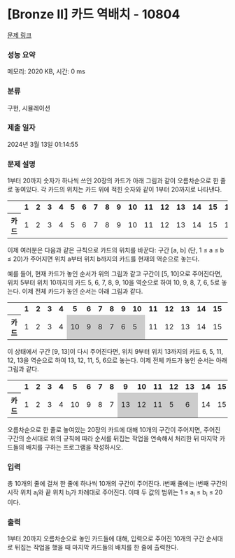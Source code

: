 # [Bronze II] 카드 역배치 - 10804 

[문제 링크](https://www.acmicpc.net/problem/10804) 

### 성능 요약

메모리: 2020 KB, 시간: 0 ms

### 분류

구현, 시뮬레이션

### 제출 일자

2024년 3월 13일 01:14:55

### 문제 설명

<p>1부터 20까지 숫자가 하나씩 쓰인 20장의 카드가 아래 그림과 같이 오름차순으로 한 줄로 놓여있다. 각 카드의 위치는 카드 위에 적힌 숫자와 같이 1부터 20까지로 나타낸다. </p>

<table class="table table-bordered">
	<tbody>
		<tr>
			<th> </th>
			<th>1</th>
			<th>2</th>
			<th>3</th>
			<th>4</th>
			<th>5</th>
			<th>6</th>
			<th>7</th>
			<th>8</th>
			<th>9</th>
			<th>10</th>
			<th>11</th>
			<th>12</th>
			<th>13</th>
			<th>14</th>
			<th>15</th>
			<th>16</th>
			<th>17</th>
			<th>18</th>
			<th>19</th>
			<th>20</th>
		</tr>
		<tr>
			<th>카드</th>
			<td>1</td>
			<td>2</td>
			<td>3</td>
			<td>4</td>
			<td>5</td>
			<td>6</td>
			<td>7</td>
			<td>8</td>
			<td>9</td>
			<td>10</td>
			<td>11</td>
			<td>12</td>
			<td>13</td>
			<td>14</td>
			<td>15</td>
			<td>16</td>
			<td>17</td>
			<td>18</td>
			<td>19</td>
			<td>20</td>
		</tr>
	</tbody>
</table>

<p>이제 여러분은 다음과 같은 규칙으로 카드의 위치를 바꾼다: 구간 [a, b] (단, 1 ≤ a ≤ b ≤ 20)가 주어지면 위치 a부터 위치 b까지의 카드를 현재의 역순으로 놓는다.</p>

<p>예를 들어, 현재 카드가 놓인 순서가 위의 그림과 같고 구간이 [5, 10]으로 주어진다면, 위치 5부터 위치 10까지의 카드 5, 6, 7, 8, 9, 10을 역순으로 하여 10, 9, 8, 7, 6, 5로 놓는다. 이제 전체 카드가 놓인 순서는 아래 그림과 같다.</p>

<table class="table table-bordered">
	<tbody>
		<tr>
			<th> </th>
			<th>1</th>
			<th>2</th>
			<th>3</th>
			<th>4</th>
			<th>5</th>
			<th>6</th>
			<th>7</th>
			<th>8</th>
			<th>9</th>
			<th>10</th>
			<th>11</th>
			<th>12</th>
			<th>13</th>
			<th>14</th>
			<th>15</th>
			<th>16</th>
			<th>17</th>
			<th>18</th>
			<th>19</th>
			<th>20</th>
		</tr>
		<tr>
			<th>카드</th>
			<td>1</td>
			<td>2</td>
			<td>3</td>
			<td>4</td>
			<td style="background-color: #ccc;">10</td>
			<td style="background-color: #ccc;">9</td>
			<td style="background-color: #ccc;">8</td>
			<td style="background-color: #ccc;">7</td>
			<td style="background-color: #ccc;">6</td>
			<td style="background-color: #ccc;">5</td>
			<td>11</td>
			<td>12</td>
			<td>13</td>
			<td>14</td>
			<td>15</td>
			<td>16</td>
			<td>17</td>
			<td>18</td>
			<td>19</td>
			<td>20</td>
		</tr>
	</tbody>
</table>

<p>이 상태에서 구간 [9, 13]이 다시 주어진다면, 위치 9부터 위치 13까지의 카드 6, 5, 11, 12, 13을 역순으로 하여 13, 12, 11, 5, 6으로 놓는다. 이제 전체 카드가 놓인 순서는 아래 그림과 같다.</p>

<table class="table table-bordered">
	<tbody>
		<tr>
			<th> </th>
			<th>1</th>
			<th>2</th>
			<th>3</th>
			<th>4</th>
			<th>5</th>
			<th>6</th>
			<th>7</th>
			<th>8</th>
			<th>9</th>
			<th>10</th>
			<th>11</th>
			<th>12</th>
			<th>13</th>
			<th>14</th>
			<th>15</th>
			<th>16</th>
			<th>17</th>
			<th>18</th>
			<th>19</th>
			<th>20</th>
		</tr>
		<tr>
			<th>카드</th>
			<td>1</td>
			<td>2</td>
			<td>3</td>
			<td>4</td>
			<td>10</td>
			<td>9</td>
			<td>8</td>
			<td>7</td>
			<td style="background-color: #ccc;">13</td>
			<td style="background-color: #ccc;">12</td>
			<td style="background-color: #ccc;">11</td>
			<td style="background-color: #ccc;">5</td>
			<td style="background-color: #ccc;">6</td>
			<td>14</td>
			<td>15</td>
			<td>16</td>
			<td>17</td>
			<td>18</td>
			<td>19</td>
			<td>20</td>
		</tr>
	</tbody>
</table>

<p>오름차순으로 한 줄로 놓여있는 20장의 카드에 대해 10개의 구간이 주어지면, 주어진 구간의 순서대로 위의 규칙에 따라 순서를 뒤집는 작업을 연속해서 처리한 뒤 마지막 카드들의 배치를 구하는 프로그램을 작성하시오.</p>

### 입력 

 <p>총 10개의 줄에 걸쳐 한 줄에 하나씩 10개의 구간이 주어진다. i번째 줄에는 i번째 구간의 시작 위치 a<sub>i</sub>와 끝 위치 b<sub>i</sub>가 차례대로 주어진다. 이때 두 값의 범위는 1 ≤ a<sub>i</sub> ≤ b<sub>i</sub> ≤ 20이다.</p>

### 출력 

 <p>1부터 20까지 오름차순으로 놓인 카드들에 대해, 입력으로 주어진 10개의 구간 순서대로 뒤집는 작업을 했을 때 마지막 카드들의 배치를 한 줄에 출력한다. </p>

